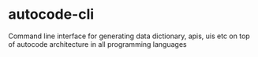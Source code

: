 # autocode-cli
Command line interface for generating data dictionary, apis, uis etc on top of autocode architecture in all programming languages
